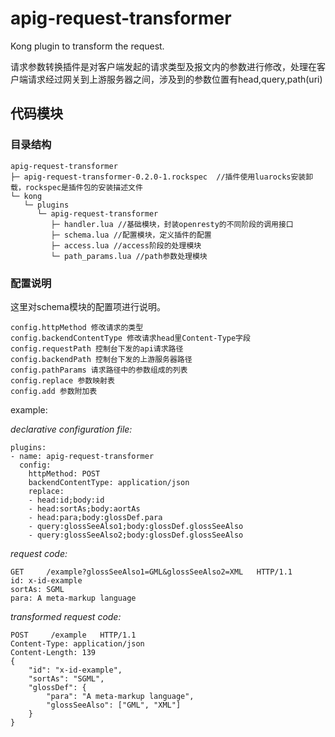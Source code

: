 # apig-request-transformer
Kong plugin to transform the request.

请求参数转换插件是对客户端发起的请求类型及报文内的参数进行修改，处理在客户端请求经过网关到上游服务器之间，涉及到的参数位置有head,query,path(uri)

## 代码模块
### 目录结构

```
apig-request-transformer
├─ apig-request-transformer-0.2.0-1.rockspec  //插件使用luarocks安装卸载，rockspec是插件包的安装描述文件
└─ kong
   └─ plugins
      └─ apig-request-transformer
         ├─ handler.lua //基础模块，封装openresty的不同阶段的调用接口
         ├─ schema.lua //配置模块，定义插件的配置
         ├─ access.lua //access阶段的处理模块
         └─ path_params.lua //path参数处理模块
```
### 配置说明
这里对schema模块的配置项进行说明。

```
config.httpMethod 修改请求的类型
config.backendContentType 修改请求head里Content-Type字段
config.requestPath 控制台下发的api请求路径
config.backendPath 控制台下发的上游服务器路径
config.pathParams 请求路径中的参数组成的列表
config.replace 参数映射表
config.add 参数附加表
```
example:

*declarative configuration file:*
```
plugins:
- name: apig-request-transformer
  config:
    httpMethod: POST
    backendContentType: application/json
    replace:
    - head:id;body:id
    - head:sortAs;body:aortAs
    - head:para;body:glossDef.para
    - query:glossSeeAlso1;body:glossDef.glossSeeAlso
    - query:glossSeeAlso2;body:glossDef.glossSeeAlso
```

*request code:*
```
GET     /example?glossSeeAlso1=GML&glossSeeAlso2=XML   HTTP/1.1
id: x-id-example
sortAs: SGML
para: A meta-markup language
```

*transformed request code:*
```
POST     /example   HTTP/1.1
Content-Type: application/json
Content-Length: 139
{
	"id": "x-id-example",
	"sortAs": "SGML",
	"glossDef": {
		"para": "A meta-markup language",
		"glossSeeAlso": ["GML", "XML"]
	}
}
```

